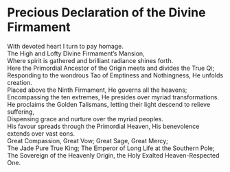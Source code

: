 # Precious Declaration of the Divine Firmament

With devoted heart I turn to pay homage.  
The High and Lofty Divine Firmament’s Mansion,  
Where spirit is gathered and brilliant radiance shines forth.  
Here the Primordial Ancestor of the Origin meets and divides the True Qi;  
Responding to the wondrous Tao of Emptiness and Nothingness, He unfolds creation.  
Placed above the Ninth Firmament, He governs all the heavens;  
Encompassing the ten extremes, He presides over myriad transformations.  
He proclaims the Golden Talismans, letting their light descend to relieve suffering,  
Dispensing grace and nurture over the myriad peoples.  
His favour spreads through the Primordial Heaven, His benevolence extends over vast eons.  
Great Compassion, Great Vow; Great Sage, Great Mercy;  
The Jade Pure True King; The Emperor of Long Life at the Southern Pole;  
The Sovereign of the Heavenly Origin, the Holy Exalted Heaven-Respected One.
